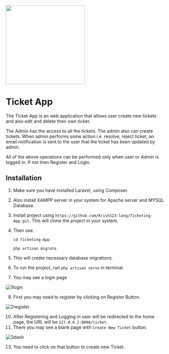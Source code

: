 <img  align="center"  width="250"  src="https://github.com/Krish123-lang/Ticketing-App/assets/56486342/6c7d2503-d3ec-472e-bed9-df0292c105e4">

# Ticket App

The Ticket App is an web application that allows user create new tickets and also edit and delete their own ticket.

The Admin has the access to all the tickets. The admin also can create tickets. When admin performs some action i.e. resolve, reject ticket, an email notification is sent to the user that the ticket has been updated by admin.

All of the above operations can be performed only when user or Admin is logged in. If not then Register and Login.

## Installation

1. Make sure you have installed Laravel, using Composer.
2. Also install XAMPP server in your system for Apache server and MYSQL Database.
3. Install project using `https://github.com/Krish123-lang/Ticketing-App.git`. This will clone the project in your system.
4. Then use
   
   `cd Ticketing-App`
   
   `php artisan migrate`
6. This will create necessary database migrations.
7. To run the project, run `php artisan serve` in terminal.
8. You may see a login page

![1login](https://github.com/Krish123-lang/Ticketing-App/assets/56486342/3690e200-d548-477d-a56a-abe408174b62)

9. First you may need to register by clicking on Register Button.
   
![2register](https://github.com/Krish123-lang/Ticketing-App/assets/56486342/f19358db-5d0e-48cc-8dab-d0d447d89f3d)

10. After Registering and Logging in user will be redirected to the home page, the URL will be `127.0.0.1:8000/ticket`.
11. There you may see a blank page with `Create New Ticket` button.

![3dash](https://github.com/Krish123-lang/Ticketing-App/assets/56486342/76636138-a0ae-45a3-a1ef-05e8348aceaa)


13. You need to click on that button to create new Ticket.
